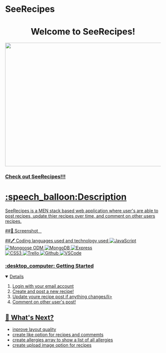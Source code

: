 # SeeRecipes
<div id="header" align="center">
<h1>Welcome to SeeRecipes!</h1>
<img src="https://i.imgur.com/dMwHmTW.jpeg" width="800" height="400">
</div>
<h3><a href="https://github.com/SeksiBoiDom/SeeRecipes">Check out SeeRecipes!!!</h3>
<h1>:speech_balloon:Description</h1>
<p>SeeRecipes is a MEN stack based web application where user's are able to post recipes, update thier recipes over time, and comment on other users recipes. </p>

##:camera_flash: Screenshot
<img src="">
<img src="">
<img src="">

##:pen: Coding languages used and technology used
![JavaScript](https://img.shields.io/badge/-JavaScript-05122A?style=flat&logo=javascript)
![Mongoose ODM](https://img.shields.io/badge/-Mongoose_ODM-05122A?style=flat&logo=mongodb)
![MongoDB](https://img.shields.io/badge/-MongoDB-05122A?style=flat&logo=mongodb)
![Express](https://img.shields.io/badge/-Express-05122A?style=flat&logo=express)  
![CSS3](https://img.shields.io/badge/-CSS-05122A?style=flat&logo=css3)
![Trello](https://img.shields.io/badge/-Trello-05122A?style=flat&logo=trello)
![Github](https://img.shields.io/badge/-GitHub-05122A?style=flat&logo=github)
![VSCode](https://img.shields.io/badge/-VS_Code-05122A?style=flat&logo=visualstudio)

<h3> :desktop_computer: Getting Started</h3>
<details open>
<ol>
<li>Login with your email account</li>
<li>Create and post a new recipe!</li>
<li>Update youre recipe post if anything changes/li>
<li>Comment on other user's post!</li>
</ol>
</details>

## :notebook: What's Next?
<ul>
<li>inprove layout quality</li>
<li>create like option for recipes and commemts</li>
<li>create allergies array to show a list of all allergies</li>
<li>create upload image option for recipes</li>
</ul>

